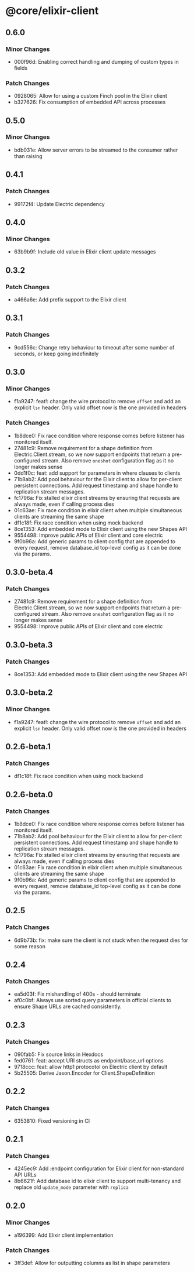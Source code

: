 # @core/elixir-client

## 0.6.0

### Minor Changes

- 000f96d: Enabling correct handling and dumping of custom types in fields

### Patch Changes

- 0928065: Allow for using a custom Finch pool in the Elixir client
- b327626: Fix consumption of embedded API across processes

## 0.5.0

### Minor Changes

- bdb031e: Allow server errors to be streamed to the consumer rather than raising

## 0.4.1

### Patch Changes

- 99172f4: Update Electric dependency

## 0.4.0

### Minor Changes

- 63b9b9f: Include old value in Elixir client update messages

## 0.3.2

### Patch Changes

- a466a6e: Add prefix support to the Elixir client

## 0.3.1

### Patch Changes

- 9cd556c: Change retry behaviour to timeout after some number of seconds, or keep going indefinitely

## 0.3.0

### Minor Changes

- f1a9247: feat!: change the wire protocol to remove `offset` and add an explicit `lsn` header. Only valid offset now is the one provided in headers

### Patch Changes

- 1b8dce0: Fix race condition where response comes before listener has monitored itself.
- 27481c9: Remove requirement for a shape definition from Electric.Client.stream, so we now support endpoints that return a pre-configured stream. Also remove `oneshot` configuration flag as it no longer makes sense
- 0dd1f0c: feat: add support for parameters in where clauses to clients
- 71b8ab2: Add pool behaviour for the Elixir client to allow for per-client persistent connections. Add request timestamp and shape handle to replication stream messages.
- fc1796a: Fix stalled elixir client streams by ensuring that requests are always made, even if calling process dies
- 01c63ae: Fix race condition in elixir client when multiple simultaneous clients are streaming the same shape
- df1c18f: Fix race condition when using mock backend
- 8ce1353: Add embedded mode to Elixir client using the new Shapes API
- 9554498: Improve public APIs of Elixir client and core electric
- 9f0b96a: Add generic params to client config that are appended to every request, remove database_id top-level config as it can be done via the params.

## 0.3.0-beta.4

### Patch Changes

- 27481c9: Remove requirement for a shape definition from Electric.Client.stream, so we now support endpoints that return a pre-configured stream. Also remove `oneshot` configuration flag as it no longer makes sense
- 9554498: Improve public APIs of Elixir client and core electric

## 0.3.0-beta.3

### Patch Changes

- 8ce1353: Add embedded mode to Elixir client using the new Shapes API

## 0.3.0-beta.2

### Minor Changes

- f1a9247: feat!: change the wire protocol to remove `offset` and add an explicit `lsn` header. Only valid offset now is the one provided in headers

## 0.2.6-beta.1

### Patch Changes

- df1c18f: Fix race condition when using mock backend

## 0.2.6-beta.0

### Patch Changes

- 1b8dce0: Fix race condition where response comes before listener has monitored itself.
- 71b8ab2: Add pool behaviour for the Elixir client to allow for per-client persistent connections. Add request timestamp and shape handle to replication stream messages.
- fc1796a: Fix stalled elixir client streams by ensuring that requests are always made, even if calling process dies
- 01c63ae: Fix race condition in elixir client when multiple simultaneous clients are streaming the same shape
- 9f0b96a: Add generic params to client config that are appended to every request, remove database_id top-level config as it can be done via the params.

## 0.2.5

### Patch Changes

- 6d9b73b: fix: make sure the client is not stuck when the request dies for some reason

## 0.2.4

### Patch Changes

- ea5d03f: Fix mishandling of 400s - should terminate
- af0c0bf: Always use sorted query parameters in official clients to ensure Shape URLs are cached consistently.

## 0.2.3

### Patch Changes

- 090fab5: Fix source links in Hexdocs
- fed0761: feat: accept URI structs as endpoint/base_url options
- 9718ccc: feat: allow http1 protocotol on Electric client by default
- 5b25505: Derive Jason.Encoder for Client.ShapeDefinition

## 0.2.2

### Patch Changes

- 6353810: Fixed versioning in CI

## 0.2.1

### Patch Changes

- 4245ec9: Add :endpoint configuration for Elixir client for non-standard API URLs
- 8b6621f: Add database id to elixir client to support multi-tenancy and replace old `update_mode` parameter with `replica`

## 0.2.0

### Minor Changes

- a196399: Add Elixir client implementation

### Patch Changes

- 3ff3def: Allow for outputting columns as list in shape parameters

